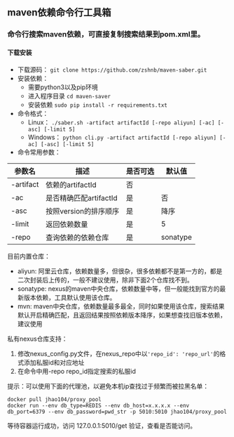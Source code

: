 ## maven依赖命令行工具箱
### 命令行搜索maven依赖，可直接复制搜索结果到pom.xml里。
#### 下载安装
- 下载源码： `git clone https://github.com/zshnb/maven-saber.git`
- 安装依赖：
  - 需要python3以及pip环境
  - 进入程序目录 `cd maven-saver`
  - 安装依赖 `sudo pip install -r requirements.txt`
- 命令格式：
  - Linux： `./saber.sh -artifact artifactId [-repo aliyun] [-ac] [-asc] [-limit 5]`
  - Windows： `python cli.py -artifact artifactId [-repo aliyun] [-ac] [-asc] [-limit 5]`
- 命令常用参数：

参数名|描述|是否可选|默认值
-----|---|-------|----
-artifact|依赖的artifactId|否|
-ac|是否精确匹配artifactId|是|否|模糊
-asc|按照version的排序顺序|是|降序
-limit|返回依赖数量|是|5
-repo|查询依赖的依赖仓库|是|sonatype

目前内置仓库：
- aliyun: 阿里云仓库，依赖数量多，但很杂，很多依赖都不是第一方的，都是二次封装后上传的，一般不建议使用，除非下面2个仓库找不到。
- sonatype: nexus的maven中央仓库，依赖数量中等，但一般能找到官方的最新版本依赖，工具默认使用该仓库。
- mvn: maven中央仓库，依赖数量最多最全，同时如果使用该仓库，搜索结果默认开启精确匹配，且返回结果按照依赖版本降序，如果想查找旧版本依赖，建议使用

私有nexus仓库支持：
1. 修改nexus_config.py文件，在nexus_repo中以`'repo_id': 'repo_url'`的格式添加私服id和对应地址
2. 在命令中用-repo repo_id指定搜索的私服id

提示：可以使用下面的代理池，以避免本机ip查找过于频繁而被拉黑名单：
```shell script
docker pull jhao104/proxy_pool
docker run --env db_type=REDIS --env db_host=x.x.x.x --env db_port=6379 --env db_password=pwd_str -p 5010:5010 jhao104/proxy_pool
```
等待容器运行成功，访问 127.0.0.1:5010/get 验证，查看是否能访问。

